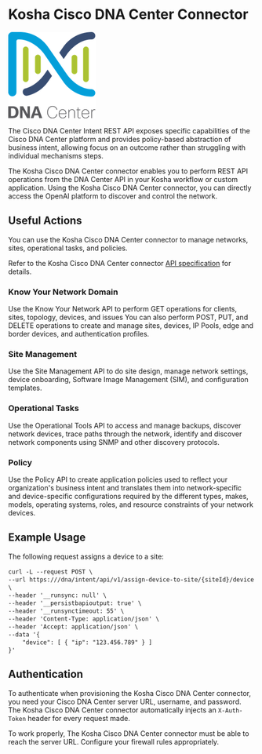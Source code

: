 # Kosha Cisco DNA Center Connector

![dna-center](images/dna-center.png)

The Cisco DNA Center Intent REST API exposes specific capabilities of the Cisco DNA Center platform and provides policy-based abstraction of business intent, allowing focus on an outcome rather than struggling with individual mechanisms steps.

The Kosha Cisco DNA Center connector enables you to perform REST API operations from the DNA Center API in your Kosha workflow or custom application. Using the Kosha Cisco DNA Center connector, you can directly access the OpenAI platform to discover and control the network. 

## Useful Actions

You can use the Kosha Cisco DNA Center connector to manage networks, sites, operational tasks, and policies.  

Refer to the Kosha Cisco DNA Center connector [API specification](openapi.json) for details.

### Know Your Network Domain

Use the Know Your Network API to perform GET operations for clients, sites, topology, devices, and issues You can also perform POST, PUT, and DELETE operations to create and manage sites, devices, IP Pools, edge and border devices, and authentication profiles.

### Site Management

Use the Site Management API to do site design, manage network settings, device onboarding, Software Image Management (SIM), and configuration templates.

### Operational Tasks

Use the Operational Tools API to access and manage backups, discover network devices, trace paths through the network, identify and discover network components using SNMP and other discovery protocols.

### Policy

Use the Policy API to create application policies used to reflect your organization's business intent and translates them into network-specific and device-specific configurations required by the different types, makes, models, operating systems, roles, and resource constraints of your network devices.

## Example Usage

The following request assigns a device to a site:

```
curl -L --request POST \
--url https:///dna/intent/api/v1/assign-device-to-site/{siteId}/device \
--header '__runsync: null' \
--header '__persistbapioutput: true' \
--header '__runsynctimeout: 55' \
--header 'Content-Type: application/json' \
--header 'Accept: application/json' \
--data '{
    "device": [ { "ip": "123.456.789" } ]
}'
```

## Authentication

To authenticate when provisioning the Kosha Cisco DNA Center connector, you need your Cisco DNA Center server URL, username, and password. The Kosha Cisco DNA Center connector automatically injects an `X-Auth-Token` header for every request made.

To work properly, The Kosha Cisco DNA Center connector must be able to reach the server URL. Configure your firewall rules appropriately.
